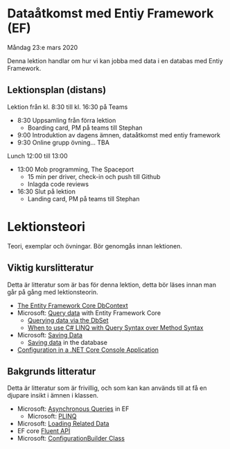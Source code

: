 # Dataåtkomst med Entiy Framework (EF)

Måndag 23:e mars 2020

Denna lektion handlar om hur vi kan jobba med data i en databas med Entiy Framework.

## Lektionsplan (distans)
Lektion från kl. 8:30 till kl. 16:30 på Teams

* 8:30 Uppsamling från förra lektion
  * Boarding card, PM på teams till Stephan
* 9:00 Introduktion av dagens ämnen, dataåtkomst med entiy framework
* 9:30 Online grupp övning... TBA

Lunch 12:00 till 13:00

* 13:00 Mob programming, The Spaceport
  * 15 min per driver, check-in och push till Github
  * Inlagda code reviews
* 16:30 Slut på lektion
	* Landing card, PM på teams till Stephan

# Lektionsteori

Teori, exemplar och övningar. Bör genomgås innan lektionen.

## Viktig kurslitteratur
Detta är litteratur som är bas för denna lektion, detta bör läses innan man går på gång med lektionsteorin.

* [The Entity Framework Core DbContext](https://www.learnentityframeworkcore.com/dbcontext)
* Microsoft: [Query data](https://docs.microsoft.com/en-us/ef/core/querying/) with Entity Framework Core
  * [Querying data via the DbSet](https://www.learnentityframeworkcore.com/dbset/querying-data)
  * [When to use C# LINQ with Query Syntax over Method Syntax](https://michaelscodingspot.com/when-to-use-c-linq-with-query-syntax-over-method-syntax/)
* Microsoft: [Saving Data](https://docs.microsoft.com/en-us/ef/core/saving/)
  * [Saving data](https://www.entityframeworktutorial.net/crud-operation-in-connected-scenario-entity-framework.aspx) in the database
* [Configuration in a .NET Core Console Application](article_configuration.md)

## Bakgrunds litteratur
Detta är litteratur som är frivillig, och som kan kan används till at få en djupare insikt i ämnen i klassen.

* Microsoft: [Asynchronous Queries](https://docs.microsoft.com/en-us/ef/core/querying/async) in EF
  * Microsoft: [PLINQ](https://docs.microsoft.com/en-us/dotnet/standard/parallel-programming/parallel-linq-plinq)
* Microsoft: [Loading Related Data](https://docs.microsoft.com/en-us/ef/core/querying/related-data?wt.mc_id=personal-blog-chnoring)
* EF core [Fluent API](https://entityframeworkcore.com/model-fluent-api)
* Microsoft: [ConfigurationBuilder Class](https://docs.microsoft.com/en-us/dotnet/api/microsoft.extensions.configuration.configurationbuilder?view=dotnet-plat-ext-3.1)
